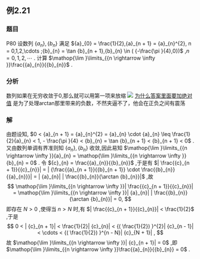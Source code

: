 ## 例2.21
### 题目
P80 设数列 $\{ {a}_{n}\} ,\{ {b}_{n}\}$ 满足 ${a}_{0} = \frac{1}{2},{a}_{n + 1} = {a}_{n}^{2}, n = 0,1,2,\cdots ;{b}_{n} = \tan {b}_{n + 1},{b}_{n} \in ( {-\frac{\pi }{4},0})$ ,$n = 0,1,2,\cdots$ . 计算 $\mathop{\lim }\limits_{{n \rightarrow \infty }}\frac{{a}_{n}}{{b}_{n}}$ .
### 分析
数列如果在无穷收敛于0,那么就可以用第一项来放缩
![](https://img.hwenyi.live/202409281232067.webp)
[为什么答案里面要加绝对值](https://www.bilibili.com/video/BV19m421g7KH?t=1243.2)
是为了处理arctan那里带来的负数，不然夹逼不了，他会在正负之间有震荡
### 解
由题设知, $0 < {a}_{n + 1} = {a}_{n}^{2} = {a}_{n} \cdot {a}_{n} \leq \frac{1}{2}{a}_{n} < 1, - \frac{\pi }{4} < {b}_{n} = \tan {b}_{n + 1} < {b}_{n + 1} < 0$ .
又由数列单调有界准则知 $\{ {a}_{n}\} ,\{ {b}_{n}\}$ 收敛,因此易知 $\mathop{\lim }\limits_{{n \rightarrow \infty }}{a}_{n} = \mathop{\lim }\limits_{{n \rightarrow \infty }}{b}_{n} = 0$ .
令 ${c}_{n} = \frac{{a}_{n}}{{b}_{n}}$ ,于是有 $| \frac{{c}_{n + 1}}{{c}_{n}}| = | {\frac{{a}_{n + 1}}{{b}_{n + 1}} \cdot \frac{{b}_{n}}{{a}_{n}}}| = | {a}_{n}| | \frac{{b}_{n}}{\arctan {b}_{n}}|$ ,故
$$
\mathop{\lim }\limits_{{n \rightarrow \infty }}| \frac{{c}_{n + 1}}{{c}_{n}}| = \mathop{\lim }\limits_{{n \rightarrow \infty }}| {a}_{n}| | \frac{{b}_{n}}{\arctan {b}_{n}}| = 0,
$$
即存在 $N > 0$ ,使得当 $n > N$ 时,有 $| \frac{{c}_{n + 1}}{{c}_{n}}| < \frac{1}{2}$ ,于是
$$
0 < | {c}_{n + 1}| < \frac{1}{2}| {c}_{n}| < {( \frac{1}{2}) }^{2}| {c}_{n - 1}| < \cdots < {( \frac{1}{2}) }^{n - N}| {c}_{N + 1}| ,
$$
故 $\mathop{\lim }\limits_{{n \rightarrow \infty }}| {c}_{n + 1}| = 0$ ,即 $\mathop{\lim }\limits_{{n \rightarrow \infty }}\frac{{a}_{n}}{{b}_{n}} = 0$ .